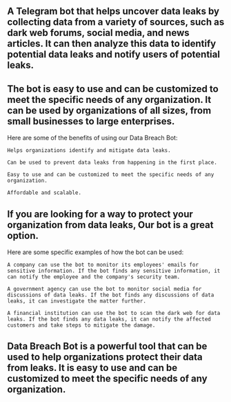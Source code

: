 ## A Telegram bot that helps uncover data leaks by collecting data from a variety of sources, such as dark web forums, social media, and news articles. It can then analyze this data to identify potential data leaks and notify users of potential leaks.

## The bot is easy to use and can be customized to meet the specific needs of any organization. It can be used by organizations of all sizes, from small businesses to large enterprises.

Here are some of the benefits of using our Data Breach Bot:

  ```Helps organizations identify and mitigate data leaks.```
  
  ```Can be used to prevent data leaks from happening in the first place.```
  
  ```Easy to use and can be customized to meet the specific needs of any organization.```
  
  ```Affordable and scalable.```

## If you are looking for a way to protect your organization from data leaks, Our bot is a great option.

Here are some specific examples of how the bot can be used:

  ```A company can use the bot to monitor its employees' emails for sensitive information. If the bot finds any sensitive information, it can notify the employee and the company's security team.```
  
  ```A government agency can use the bot to monitor social media for discussions of data leaks. If the bot finds any discussions of data leaks, it can investigate the matter further.```
  
  ```A financial institution can use the bot to scan the dark web for data leaks. If the bot finds any data leaks, it can notify the affected customers and take steps to mitigate the damage.```

## Data Breach Bot is a powerful tool that can be used to help organizations protect their data from leaks. It is easy to use and can be customized to meet the specific needs of any organization.

